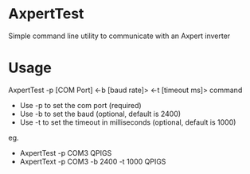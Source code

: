 # AxpertTest
Simple command line utility to communicate with an Axpert inverter

# Usage
AxpertTest -p [COM Port] <-b [baud rate]> <-t [timeout ms]> command

- Use -p to set the com port (required)
- Use -b to set the baud (optional, default is 2400)
- Use -t to set the timeout in milliseconds (optional, default is 1000)

eg.
- AxpertTest -p COM3 QPIGS
- AxpertText -p COM3 -b 2400 -t 1000 QPIGS
